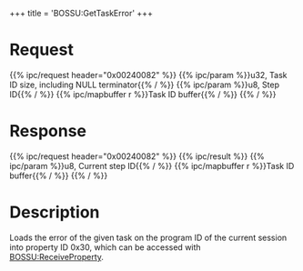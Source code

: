 +++
title = 'BOSSU:GetTaskError'
+++

# Request

{{% ipc/request header="0x00240082" %}}
{{% ipc/param %}}u32, Task ID size, including NULL terminator{{% / %}}
{{% ipc/param %}}u8, Step ID{{% / %}}
{{% ipc/mapbuffer r %}}Task ID buffer{{% / %}}
{{% / %}}

# Response

{{% ipc/request header="0x00240082" %}}
{{% ipc/result %}}
{{% ipc/param %}}u8, Current step ID{{% / %}}
{{% ipc/mapbuffer r %}}Task ID buffer{{% / %}}
{{% / %}}

# Description

Loads the error of the given task on the program ID of the current session into property ID 0x30, which can be accessed with [BOSSU:ReceiveProperty](BOSSU:ReceiveProperty "wikilink").
